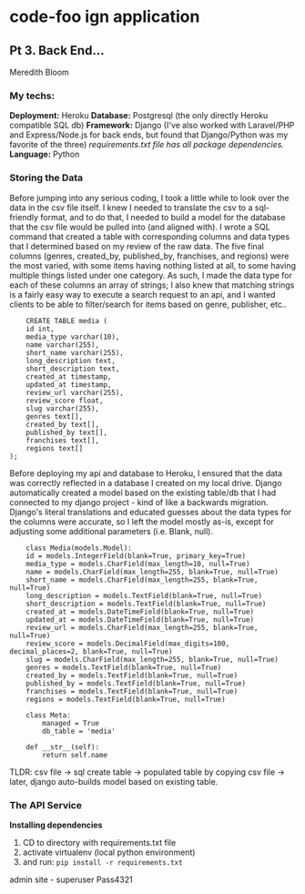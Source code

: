 # code-foo ign application
## Pt 3. Back End...
Meredith Bloom


### My techs:

**Deployment:** Heroku 
**Database:** Postgresql (the only directly Heroku compatible SQL db)
**Framework:** Django (I've also worked with Laravel/PHP and Express/Node.js for back ends, but found that Django/Python was my favorite of the three)
*requirements.txt file has all package dependencies.* 
**Language:** Python


### Storing the Data

Before jumping into any serious coding, I took a little while to look over the data in the csv file itself. I knew I needed to translate the csv to a sql-friendly format, and to do that, I needed to build a model for the database that the csv file would be pulled into (and aligned with). I wrote a SQL command that created a table with corresponding columns and data types that I determined based on my review of the raw data. The five final columns (genres, created_by, published_by, franchises, and regions) were the most varied, with some items having nothing listed at all, to some having multiple things listed under one category. As such, I made the data type for each of these columns an array of strings; I also knew that matching strings is a fairly easy way to execute a search request to an api, and I wanted clients to be able to filter/search for items based on genre, publisher, etc.. 


```
    CREATE TABLE media (
    id int,
    media_type varchar(10),
    name varchar(255),
    short_name varchar(255),
    long_description text,
    short_description text,
    created_at timestamp,
    updated_at timestamp,
    review_url varchar(255),
    review_score float,
    slug varchar(255),
    genres text[],
    created_by text[],
    published_by text[],
    franchises text[],
    regions text[]
);
```

Before deploying my api and database to Heroku, I ensured that the data was correctly reflected in a database I created on my local drive. Django automatically created a model based on the existing table/db that I had connected to my django project - kind of like a backwards migration. Django's literal translations and educated guesses about the data types for the columns were accurate, so I left the model mostly as-is, except for adjusting some additional parameters (i.e. Blank, null).

```
    class Media(models.Model):
    id = models.IntegerField(blank=True, primary_key=True)
    media_type = models.CharField(max_length=10, null=True)
    name = models.CharField(max_length=255, blank=True, null=True)
    short_name = models.CharField(max_length=255, blank=True, null=True)
    long_description = models.TextField(blank=True, null=True)
    short_description = models.TextField(blank=True, null=True)
    created_at = models.DateTimeField(blank=True, null=True)
    updated_at = models.DateTimeField(blank=True, null=True)
    review_url = models.CharField(max_length=255, blank=True, null=True)
    review_score = models.DecimalField(max_digits=100, decimal_places=2, blank=True, null=True)
    slug = models.CharField(max_length=255, blank=True, null=True)
    genres = models.TextField(blank=True, null=True)  
    created_by = models.TextField(blank=True, null=True)  
    published_by = models.TextField(blank=True, null=True) 
    franchises = models.TextField(blank=True, null=True)  
    regions = models.TextField(blank=True, null=True) 

    class Meta:
        managed = True
        db_table = 'media'
        
    def __str__(self):
        return self.name
```

TLDR:
csv file -> sql create table -> populated table by copying csv file -> later, django auto-builds model based on existing table. 

### The API Service



**Installing dependencies**

1. CD to directory with requirements.txt file
2. activate virtualenv (local python environment)
3. and run: `pip install -r requirements.txt`



admin site - 
superuser
Pass4321